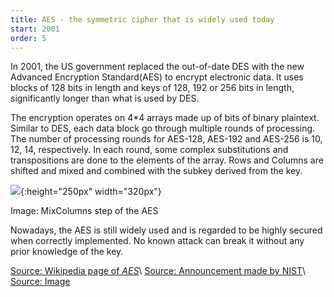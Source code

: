 ```yaml
---
title: AES - the symmetric cipher that is widely used today
start: 2001
order: 5
---
```


In 2001, the US government replaced the out-of-date DES with the new Advanced Encryption Standard(AES) to encrypt electronic data. It uses blocks of 128 bits in length and keys of 128, 192 or 256 bits in length, significantly longer than what is used by DES.

The encryption operates on 4*4 arrays made up of bits of binary plaintext. Similar to DES, each data block go through multiple rounds of processing. The number of processing rounds for AES-128, AES-192 and AES-256 is 10, 12, 14, respectively. In each round, some complex substitutions and transpositions are done to the elements of the array. Rows and Columns are shifted and mixed and combined with the subkey derived from the key. 

![](https://upload.wikimedia.org/wikipedia/commons/thumb/7/76/AES-MixColumns.svg/1920px-AES-MixColumns.svg.png){:height="250px" width="320px"}

Image: MixColumns step of the AES

Nowadays, the AES is still widely used and is regarded to be highly secured when correctly implemented. No known attack can break it without any prior knowledge of the key. 

[Source: Wikipedia page of _AES_](https://en.wikipedia.org/wiki/Advanced_Encryption_Standard)\\
[Source: Announcement made by NIST](https://nvlpubs.nist.gov/nistpubs/FIPS/NIST.FIPS.197.pdf)\\
[Source: Image](https://upload.wikimedia.org/wikipedia/commons/thumb/7/76/AES-MixColumns.svg/1920px-AES-MixColumns.svg.png)
